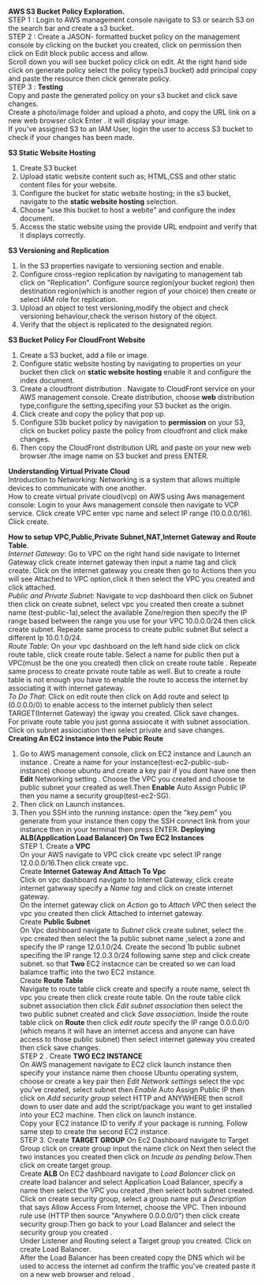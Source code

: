 **AWS S3 Bucket Policy Exploration.**<br>
STEP 1 : Login to AWS management console navigate to S3 or search S3 on the search bar and create a s3 bucket.<br>
STEP 2 : Create a JASON- formatted bucket policy on the management console by clicking on the bucket you created, click on permission then click on Edit block public access and allow.<br>
Scroll down you will see bucket policy click on edit. At the right hand side click on generate policy select the policy type(s3 bucket) add principal copy and paste the resource then click generate policy.<br>
STEP 3 : **Testing**<br>
Copy and paste the generated policy on your s3 bucket and click save changes.<br>
Create a photo/image folder and upload a photo, and copy the URL link on a new web browser click Enter . it will display your image.<br>
If you've assigned S3 to an IAM User, login the user to access S3 bucket to check if your changes has been made.<br>

**S3 Static Website Hosting**<br>
1. Create S3 bucket<br>
2. Upload static website content such as; HTML,CSS and other static content files for your website.<br>
3. Configure the bucket for static website hosting; in the s3 bucket, navigate to the **static website hosting** selection.<br>
4. Choose "use this bucket to host a webite" and configure the index document.<br>
5. Access the static website using the provide URL endpoint and verify that it displays correctly.<br>

**S3 Versioning and Replication**<br>
1. In the S3 properties navigate to versioning section and enable.<br>
2. Configure cross-region replication by navigating to management tab click on "Replication". Configure source region(your bucket region) then destination region(which is another region of your choice) then create or select IAM role for replication.<br>
3. Upload an object to test versioning,modify the object and check versioning behaviour,check the verison history of the object.<br>
4.  Verify that the object is replicated to the designated region.<br>

**S3 Bucket Policy For CloudFront Website**<br>
1. Create a S3 bucket, add a file or image.<br>
2. Configure static website hosting by navigating to properties on your bucket then click on **static website hosting** enable it and configure the index document.<br>
3. Create a cloudfront distribution . Navigate to CloudFront service on your AWS management console. Create distribution, choose **web** distribution type,configure the setting,specifing your S3 bucket as the origin.<br>
4. Click create and copy the policy that pop up.<br>
5. Configure S3b bucket policy by navigation to **permission** on your S3, click on bucket policy paste the policy from cloudfront and click make changes.<br>
6. Then copy the CloudFront distribution URL and paste on your new web browser /the image name on S3 bucket and press ENTER.<br>

**Understanding Virtual Private Cloud**<br>
Introduction to Networking: Networking is a system that allows multiple devices to communicate with one another.<br>
How to create virtual private cloud(vcp) on AWS using Aws management console: Login to your Aws management console then navigate to VCP service. Click create VPC enter vpc name and select IP range (10.0.0.0/16). Click create.<br>

**How to setup VPC,Public,Private Subnet,NAT,Internet Gateway and Route Table**.<br>
*Internet Gateway*: Go to VPC on the right hand side navigate to Internet Gateway click create internet gateway then input a name tag and click create. Click on the internet gateway you create then go to Actions then you will see Attached to VPC option,click it then select the VPC you created and click attached.<br>
*Public and Private Subnet*: Navigate to vcp dashboard then click on Subnet then click on create subnet, select vpc you created then create a subnet name (test-public-1a),select the available Zone/region then specify the IP range based between the range you use for your VPC 10.0.0.0/24 then click create subnet. Repeate same process to create public subnet But select a different Ip 10.0.1.0/24.<br>
*Route Table*: On your vpc dashboard on the left hand side click on click route table, click create route table. Select a name for public then put a VPC(must be the one you created) then click on create route table . Repeate same process to create private route table as well. But to  create a route table is not enough you have to enable the route to access the internet by associating it with internet gateway.<br>
*To Do That*: Click on edit route then click on Add route and select Ip (0.0.0.0/0) to enable access to the internet publicly then select TARGET(Internet Gateway) the igway you created. Click save changes.<br>
For private route table you just gonna assiocate it with subnet association. Click on subnet assiociation then select private and save changes.<br>
**Creating An EC2 instance into the Pubic Route**<br>
1. Go to AWS management console, click on EC2 instance and Launch an instance . Create a name for your instance(test-ec2-public-sub-instance) choose ubuntu and create a key pair if you dont have one then **Edit** Networking setting . Choose the VPC you created and choose te public subnet your created as well.Then **Enable** Auto Assign Public IP then you name a security group(test-ec2-SG).<br>
2. Then click on Launch instances.<br>
3. Then you SSH into the running instance: open the "key.pem" you generate from your instance then copy the SSH connect link from your instance then in your terminal then press ENTER.
   **Deploying ALB(Application Load Balancer) On Two EC2 Instances**<br>
   STEP 1. Create a **VPC**<br>
   On your AWS navigate to VPC click create vpc select IP range 12.0.0.0/16.Then click create vpc.<br>
   Create **Internet Gateway And Attach To Vpc**<br>
   Click on vpc dashboard navigate to Internet Gateway, click create internet gatwway specify a *Name tag* and click on create internet gateway.<br>
   On the internet gateway click on *Action* go to *Attach VPC* then select the vpc you created then click Attached to internet gateway.<br>
   Create **Public Subnet**<br>
   On Vpc dashboard navigate to *Subnet* click create subnet, select the vpc created then select the 1a public subnet name ,select a zone and specify the IP range 12.0.1.0/24. Create the second 1b public subnet specifing the IP range 12.0.3.0/24 following same step and click create subnet. so that **Two** EC2  instacnce can be created so we can load balamce traffic into the two EC2 instance.<br>
   Create **Route Table**<br>
   Navigate  to route table click create and specify a route name, select th vpc you create then click create route table. On the route table click subnet association then click *Edit subnet association* then select the two public subnet created and click *Save association*. Inside the route table click on **Route** then click *edit route* specify the IP range 0.0.0.0/0 (which means it will have an internet access and anyone can have access to those public subnet) then select internet gateway you created then click save changes.<br>
STEP 2 . Create **TWO EC2 INSTANCE**<br>
On AWS management navigate to EC2 click launch instance then specify your instance name then choose Ubuntu operating system, choose or create a key pair then *Edit Network settings* select the vpc you've created, select subnet then *Enable* Auto Assign Public IP then click on *Add security group* select HTTP and ANYWHERE then scroll down to user date and add the script/package you want to get installed into your EC2 machine. Then click on launch instance.<br>
Copy your EC2 instance ID to verify if your package is running. Follow same step to create the second EC2 instance.<br>
STEP 3. Create **TARGET GROUP**
On Ec2 Dashboard navigate to Target Group click on create group input the name click on Next then select the two instances you created then click on *Incude as pending below*.Then click on create target group.<br>
Create **ALB**
On EC2 dashboard navigate to *Load Balancer* click on create load balancer and select Application Load Balancer, specify a name then select the VPC you created ,then select both subnet created. Click on create security group, select a group name put a *Description* that says Allow Access From Internet, choose the VPC. Then inbound rule use (HTTP then source "Anywhere 0.0.0.0/0") then click create security group.Then go back to your Load Balancer and select the security group you created .<br>
Under Listener and Routing select a Target group you created. Click on create Load Balancer. <br>
After the Load Balancer has been created copy the DNS which wil be used to access the internet ad confirm the traffic you've created paste it on a new web browser and reload .

